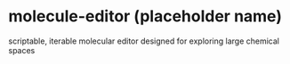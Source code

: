 # molecule-editor (placeholder name)

scriptable, iterable molecular editor designed for exploring large chemical spaces

